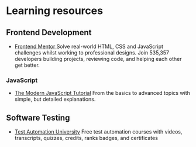 # Learning resources 


## Frontend Development

 - [Frontend Mentor ](https://www.frontendmentor.io/) Solve real-world HTML, CSS and JavaScript challenges whilst working to professional designs. Join 535,357 developers building projects, reviewing code, and helping each other get better.

### JavaScript

 - [The Modern JavaScript Tutorial](https://javascript.info/) From the basics to advanced topics with simple, but detailed explanations.


## Software Testing

 - [Test Automation University](https://testautomationu.applitools.com/)
Free test automation courses with videos, transcripts, quizzes, credits, ranks badges, and certificates



